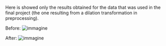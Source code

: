 Here is showed only the results obtained for the data that was used in the final project (the one resulting from a dilation transformation in preprocessing).

Before:
![immagine](https://github.com/Roberto888888/Project-Lens-Quality-Assessment/assets/90435131/17cc14f4-ba5f-4715-a2d5-52cbb2231634)

After:
![immagine](https://github.com/Roberto888888/Project-Lens-Quality-Assessment/assets/90435131/c3e873d5-7a09-49ed-8fec-c733d6464d8b)
